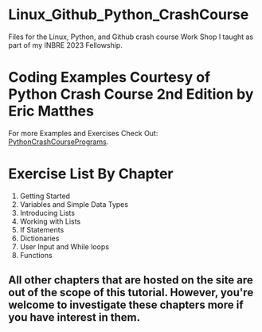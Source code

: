 # Linux_Github_Python_CrashCourse
Files for the Linux, Python, and Github crash course Work Shop I taught as part of my INBRE 2023 Fellowship.

# Coding Examples Courtesy of Python Crash Course 2nd Edition by Eric Matthes
For more Examples and Exercises Check Out: [PythonCrashCoursePrograms](https://github.com/ehmatthes/pcc_2e/).

# Exercise List By Chapter
1. Getting Started
2. Variables and Simple Data Types
3. Introducing Lists
4. Working with Lists
5. If Statements
6. Dictionaries
7. User Input and While loops
8. Functions

## All other chapters that are hosted on the site are out of the scope of this tutorial. However, you're welcome to investigate these chapters more if you have interest in them.

